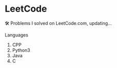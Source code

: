 # LeetCode
🛠 Problems I solved on LeetCode.com, updating...

Languages

1. CPP
2. Python3
3. Java
4. C
